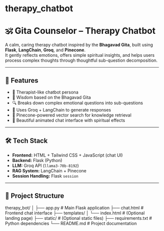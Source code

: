 # therapy_chatbot

# 🕉️ Gita Counselor – Therapy Chatbot

A calm, caring therapy chatbot inspired by the **Bhagavad Gita**, built using **Flask**, **LangChain**, **Groq**, and **Pinecone**.  
It gently reflects emotions, offers simple spiritual insights, and helps users process complex thoughts through thoughtful sub-question decomposition.

---

## 🌟 Features

- 🧘 Therapist-like chatbot persona
- 📿 Wisdom based on the Bhagavad Gita
- 🔍 Breaks down complex emotional questions into sub-questions
- 🧠 Uses Groq + LangChain to generate responses
- 🔎 Pinecone-powered vector search for knowledge retrieval
- 💬 Beautiful animated chat interface with spiritual effects

---

## 🛠️ Tech Stack

- **Frontend:** HTML + Tailwind CSS + JavaScript (chat UI)
- **Backend:** Flask (Python)
- **LLM:** Groq API (`llama3-70b-8192`)
- **RAG System:** LangChain + Pinecone
- **Session Handling:** Flask `session`

---

## 📂 Project Structure

therapy_bot/
│
├── app.py # Main Flask application
├── chat.html # Frontend chat interface
├── templates/
│ └── index.html # (Optional landing page)
├── static/ # (Optional static files)
├── requirements.txt # Python dependencies
└── README.md # Project documentation
